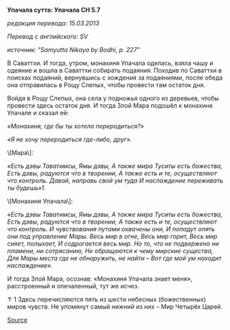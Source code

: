 **Упачала сутта: Упачала СН 5\.7**

_редакция перевода: 15\.03\.2013_

_Перевод с английского: SV_

_источник: "Samyutta Nikaya by Bodhi, p\. 227"_

В Саваттхи\. И тогда, утром, монахиня Упачала оделась, взяла чашу и одеяние и вошла в Саваттхи собирать подаяния\. Походив по Саваттхи в поисках подаяний, вернувшись с хождения за подаяниями, после обеда она отправилась в Рощу Слепых, чтобы провести там остаток дня\. 

Войдя в Рощу Слепых, она села у подножья одного из деревьев, чтобы провести здесь остаток дня\. И тогда Злой Мара подошёл к монахине Упачале и сказал ей: 

*«Монахиня, где бы ты хотела переродиться?»*

*«Я не хочу переродиться где\-либо, друг»\.*

\\[Мара\\]: 

*«Есть дэвы Таватимсы, Ямы дэвы,*
*А также мира Туситы есть божества,*
*Есть дэвы, радуются что в творении,*
*А также есть и те, осуществляют что контроль\.*
*Давай, направь свой ум туда*
*И наслаждение переживать ты будешь»1\.*

\\[Монахиня Упачала\\]: 

*«Есть дэвы Таватимсы, Ямы дэвы,*
*А также мира Туситы есть божества,*
*Есть дэвы, радуются что в творении,*
*А также есть и те, осуществляют что контроль\.*
*И чувствования путами охвачены они,*
*И попадут опять они под управление Мары\.*
*Весь мир в огне,*
*Весь мир горит,*
*Весь мир сияет, полыхает,*
*И содрогается весь мир\.*
*Но то, что не подвержено ни пламени, ни сотрясанию,*
*Не обращаются к чему мирские существа,*
*Для Мары места где не обнаружить, не найти –*
*Вот где мой ум находит наслаждение»\.*

И тогда Злой Мара, осознав: «Монахиня Упачала знает меня», расстроенный и опечаленный, тут же исчез\. 

↑ 1 Здесь перечисляются пять из шести небесных \(божественных\) миров чувств\. Не упомянут самый нижний из них – Мир Четырёх Царей\.

[Source](https://www\.theravada\.ru/Teaching/Canon/Suttanta/Texts/sn5_7\-upacala\-sutta\-sv\.htm)
